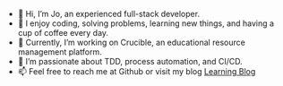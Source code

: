 - 👋 Hi, I’m Jo, an experienced full-stack developer.
- 👀 I enjoy coding, solving problems, learning new things, and having a cup of coffee every day.
- 🌱 Currently, I’m working on Crucible, an educational resource management platform.
- 💞️ I’m passionate about TDD, process automation, and CI/CD.
- 📫 Feel free to reach me at Github or visit my blog <a href="https://lbainvest.com">Learning Blog</a>

<!---
Jo-Zh/Jo-Zh is a ✨ special ✨ repository because its `README.md` (this file) appears on your GitHub profile.
You can click the Preview link to take a look at your changes.
--->
